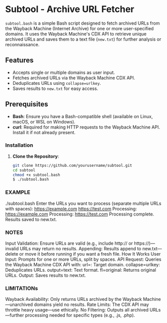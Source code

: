 # Subtool - Archive URL Fetcher

`subtool.bash` is a simple Bash script designed to fetch archived URLs from the Wayback Machine (Internet Archive) for one or more user-specified domains. It uses the Wayback Machine's CDX API to retrieve unique archived URLs and saves them to a text file (`new.txt`) for further analysis or reconnaissance.

## Features
- Accepts single or multiple domains as user input.
- Fetches archived URLs via the Wayback Machine CDX API.
- Deduplicates URLs using `collapse=urlkey`.
- Saves results to `new.txt` for easy access.

## Prerequisites
- **Bash**: Ensure you have a Bash-compatible shell (available on Linux, macOS, or WSL on Windows).
- **curl**: Required for making HTTP requests to the Wayback Machine API. Install it if not already present.

### Installation
1. **Clone the Repository**:
   ```bash
   git clone https://github.com/yourusername/subtool.git
   cd subtool
   chmod +x subtool.bash
   $ ./subtool.bash

### EXAMPLE
./subtool.bash
Enter the URLs you want to process (separate multiple URLs with spaces):
https://example.com https://test.com
Processing: https://example.com
Processing: https://test.com
Processing complete. Results saved to new.txt.


### NOTES
Input Validation: Ensure URLs are valid (e.g., include http:// or https://)—invalid URLs may return no results.
Appending: Results append to new.txt—delete or move it before running if you want a fresh file.
How It Works
User Input: Prompts for one or more URLs, split by spaces.
API Request: Queries the Wayback Machine CDX API with:
url=<domain>: Target domain.
collapse=urlkey: Deduplicates URLs.
output=text: Text format.
fl=original: Returns original URLs.
Output: Saves results to new.txt.

### LIMITATIONs
Wayback Availability: Only returns URLs archived by the Wayback Machine—unarchived domains yield no results.
Rate Limits: The CDX API may throttle heavy usage—use ethically.
No Filtering: Outputs all archived URLs—further processing needed for specific types (e.g., .js, .php).

